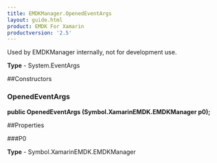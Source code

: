 ```yaml
---
title: EMDKManager.OpenedEventArgs
layout: guide.html 
product: EMDK For Xamarin 
productversion: '2.5' 
---
```

Used by EMDKManager internally, not for development use.

**Type** - System.EventArgs

##Constructors
### OpenedEventArgs 
**public OpenedEventArgs (Symbol.XamarinEMDK.EMDKManager p0);**

##Properties

###P0

        

**Type** - Symbol.XamarinEMDK.EMDKManager


